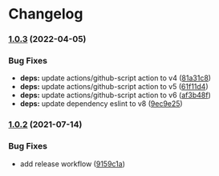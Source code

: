 # Changelog

### [1.0.3](https://www.github.com/higebu/actions-email-domain/compare/v1.0.2...v1.0.3) (2022-04-05)


### Bug Fixes

* **deps:** update actions/github-script action to v4 ([81a31c8](https://www.github.com/higebu/actions-email-domain/commit/81a31c82fe102c033ccabcc2742b125c02aab7b5))
* **deps:** update actions/github-script action to v5 ([61f11d4](https://www.github.com/higebu/actions-email-domain/commit/61f11d434113f3374ca453aa3f823b4cf779a7f2))
* **deps:** update actions/github-script action to v6 ([af3b48f](https://www.github.com/higebu/actions-email-domain/commit/af3b48f35aebd2894ef6eda7cb2472b21fd51850))
* **deps:** update dependency eslint to v8 ([9ec9e25](https://www.github.com/higebu/actions-email-domain/commit/9ec9e258e564ac63ff7a7c099bd8a46b37db087f))

### [1.0.2](https://www.github.com/higebu/actions-email-domain/compare/v1.0.1...v1.0.2) (2021-07-14)


### Bug Fixes

* add release workflow ([9159c1a](https://www.github.com/higebu/actions-email-domain/commit/9159c1a2d120f5768d91573a0918e59e5cedc6a2))
